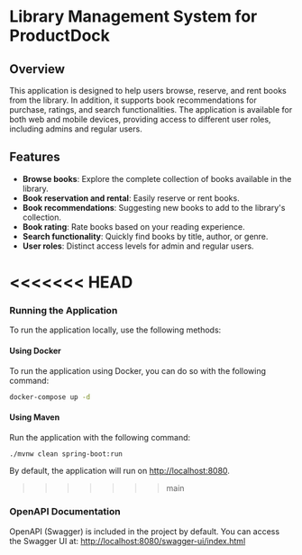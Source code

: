 # Library Management System for ProductDock

## Overview

This application is designed to help users browse, reserve, and rent books from the library. In addition, it supports book recommendations for purchase, ratings, and search functionalities. The application is available for both web and mobile devices, providing access to different user roles, including admins and regular users.

## Features

- **Browse books**: Explore the complete collection of books available in the library.
- **Book reservation and rental**: Easily reserve or rent books.
- **Book recommendations**: Suggesting new books to add to the library's collection.
- **Book rating**: Rate books based on your reading experience.
- **Search functionality**: Quickly find books by title, author, or genre.
- **User roles**: Distinct access levels for admin and regular users.

<<<<<<< HEAD
=======
### Running the Application
To run the application locally, use the following methods:
#### Using Docker
To run the application using Docker, you can do so with the following command:
```bash
docker-compose up -d
```
#### Using Maven
Run the application with the following command:
```bash
./mvnw clean spring-boot:run
```
By default, the application will run on [http://localhost:8080](http://localhost:8080).
>>>>>>> main
### OpenAPI Documentation
OpenAPI (Swagger) is included in the project by default. You can access the Swagger UI at:
[http://localhost:8080/swagger-ui/index.html](http://localhost:8080/swagger-ui/index.html)